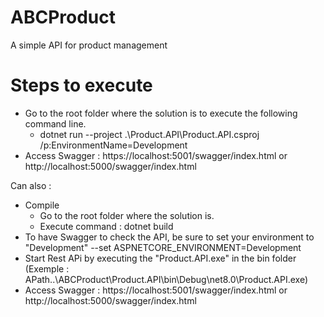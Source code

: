 # ABCProduct
A simple API for product management

# Steps to execute
- Go to the root folder where the solution is to execute the following command line.
  - dotnet run --project .\Product.API\Product.API.csproj /p:EnvironmentName=Development
- Access Swagger : https://localhost:5001/swagger/index.html or http://localhost:5000/swagger/index.html

Can also :
- Compile
    - Go to the root folder where the solution is.
    - Execute command : dotnet build
- To have Swagger to check the API, be sure to set your environment to "Development"
    --set ASPNETCORE_ENVIRONMENT=Development
- Start Rest APi by executing the "Product.API.exe" in the bin folder (Exemple : APath..\ABCProduct\Product.API\bin\Debug\net8.0\Product.API.exe)
- Access Swagger : https://localhost:5001/swagger/index.html or http://localhost:5000/swagger/index.html
